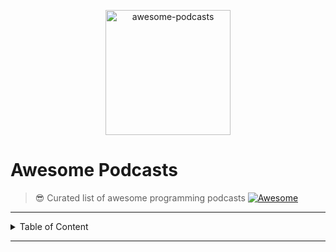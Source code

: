 
<p align="center"><img src="logo/verticalversion.png" alt="awesome-podcasts" height="200px"></p>

# Awesome Podcasts

> 😎 Curated list of awesome programming podcasts  [![Awesome](https://cdn.rawgit.com/sindresorhus/awesome/d7305f38d29fed78fa85652e3a63e154dd8e8829/media/badge.svg)](https://github.com/sindresorhus/awesome)


---

<details>

<summary>Table of Content</summary>



</details>

---



